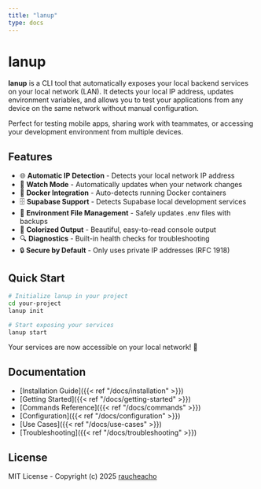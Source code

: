 ```yaml
---
title: "lanup"
type: docs
---
```


# lanup

**lanup** is a CLI tool that automatically exposes your local backend services on your local network (LAN). It detects your local IP address, updates environment variables, and allows you to test your applications from any device on the same network without manual configuration.

Perfect for testing mobile apps, sharing work with teammates, or accessing your development environment from multiple devices.

## Features

- 🌐 **Automatic IP Detection** - Detects your local network IP address
- 🔄 **Watch Mode** - Automatically updates when your network changes
- 🐳 **Docker Integration** - Auto-detects running Docker containers
- 🗄️ **Supabase Support** - Detects Supabase local development services
- 📝 **Environment File Management** - Safely updates .env files with backups
- 🎨 **Colorized Output** - Beautiful, easy-to-read console output
- 🔍 **Diagnostics** - Built-in health checks for troubleshooting
- 🔒 **Secure by Default** - Only uses private IP addresses (RFC 1918)

## Quick Start

```bash
# Initialize lanup in your project
cd your-project
lanup init

# Start exposing your services
lanup start
```

Your services are now accessible on your local network! 🎉

## Documentation

- [Installation Guide]({{< ref "/docs/installation" >}})
- [Getting Started]({{< ref "/docs/getting-started" >}})
- [Commands Reference]({{< ref "/docs/commands" >}})
- [Configuration]({{< ref "/docs/configuration" >}})
- [Use Cases]({{< ref "/docs/use-cases" >}})
- [Troubleshooting]({{< ref "/docs/troubleshooting" >}})

## License

MIT License - Copyright (c) 2025 [raucheacho](https://github.com/raucheacho)
